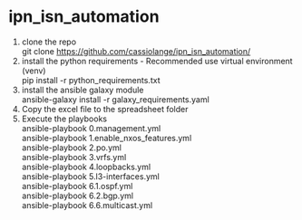 # ipn_isn_automation
1) clone the repo<br> 
 git clone https://github.com/cassiolange/ipn_isn_automation/
2) install the python requirements - Recommended use virtual environment (venv)<br>
pip install -r python_requirements.txt 
3) install the ansible galaxy module<br>
ansible-galaxy install -r galaxy_requirements.yaml
4) Copy the excel file to the spreadsheet folder
5) Execute the playbooks<br>
ansible-playbook 0.management.yml<br>
ansible-playbook 1.enable_nxos_features.yml<br>
ansible-playbook 2.po.yml<br>
ansible-playbook 3.vrfs.yml<br>
ansible-playbook 4.loopbacks.yml<br>
ansible-playbook 5.l3-interfaces.yml<br>
ansible-playbook 6.1.ospf.yml<br>
ansible-playbook 6.2.bgp.yml<br>
ansible-playbook 6.6.multicast.yml<br>
